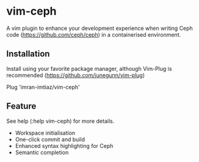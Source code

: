 # vim-ceph

A vim plugin to enhance your development experience when writing Ceph code (https://github.com/ceph/ceph) in a containerised environment. 

## Installation

Install using your favorite package manager, although Vim-Plug is recommended (https://github.com/junegunn/vim-plug)

Plug 'imran-imtiaz/vim-ceph'

## Feature

See help (:help vim-ceph) for more details.

* Workspace initialisation 
* One-click commit and build
* Enhanced syntax highlighting for Ceph 
* Semantic completion
